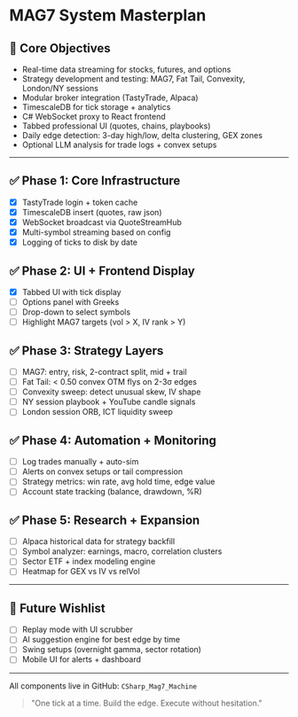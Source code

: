 # MAG7 System Masterplan

## 📌 Core Objectives
- Real-time data streaming for stocks, futures, and options
- Strategy development and testing: MAG7, Fat Tail, Convexity, London/NY sessions
- Modular broker integration (TastyTrade, Alpaca)
- TimescaleDB for tick storage + analytics
- C# WebSocket proxy to React frontend
- Tabbed professional UI (quotes, chains, playbooks)
- Daily edge detection: 3-day high/low, delta clustering, GEX zones
- Optional LLM analysis for trade logs + convex setups

---

## ✅ Phase 1: Core Infrastructure
- [x] TastyTrade login + token cache
- [x] TimescaleDB insert (quotes, raw json)
- [x] WebSocket broadcast via QuoteStreamHub
- [x] Multi-symbol streaming based on config
- [x] Logging of ticks to disk by date

## ✅ Phase 2: UI + Frontend Display
- [x] Tabbed UI with tick display
- [ ] Options panel with Greeks
- [ ] Drop-down to select symbols
- [ ] Highlight MAG7 targets (vol > X, IV rank > Y)

## ✅ Phase 3: Strategy Layers
- [ ] MAG7: entry, risk, 2-contract split, mid + trail
- [ ] Fat Tail: < 0.50 convex OTM flys on 2-3σ edges
- [ ] Convexity sweep: detect unusual skew, IV shape
- [ ] NY session playbook + YouTube candle signals
- [ ] London session ORB, ICT liquidity sweep

## ✅ Phase 4: Automation + Monitoring
- [ ] Log trades manually + auto-sim
- [ ] Alerts on convex setups or tail compression
- [ ] Strategy metrics: win rate, avg hold time, edge value
- [ ] Account state tracking (balance, drawdown, %R)

## ✅ Phase 5: Research + Expansion
- [ ] Alpaca historical data for strategy backfill
- [ ] Symbol analyzer: earnings, macro, correlation clusters
- [ ] Sector ETF + index modeling engine
- [ ] Heatmap for GEX vs IV vs relVol

---

## 🤖 Future Wishlist
- [ ] Replay mode with UI scrubber
- [ ] AI suggestion engine for best edge by time
- [ ] Swing setups (overnight gamma, sector rotation)
- [ ] Mobile UI for alerts + dashboard

---

All components live in GitHub: `CSharp_Mag7_Machine`

> "One tick at a time. Build the edge. Execute without hesitation."
